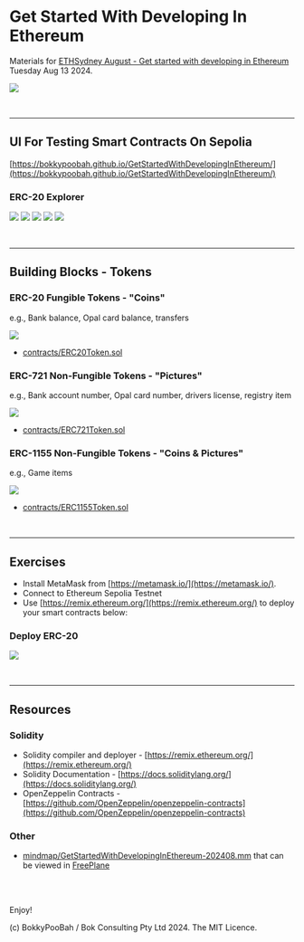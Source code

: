 # Get Started With Developing In Ethereum

Materials for [ETHSydney August - Get started with developing in Ethereum](https://lu.ma/42iq2h0p) Tuesday Aug 13 2024.

<kbd><img src="images/Overview.png" /></kbd>

<br />

---

## UI For Testing Smart Contracts On Sepolia

[https://bokkypoobah.github.io/GetStartedWithDevelopingInEthereum/](https://bokkypoobah.github.io/GetStartedWithDevelopingInEthereum/)

### ERC-20 Explorer

<kbd><img src="images/Explore-ERC-20-1.png" /></kbd>
<kbd><img src="images/Explore-ERC-20-2.png" /></kbd>
<kbd><img src="images/Explore-ERC-20-3.png" /></kbd>
<kbd><img src="images/Explore-ERC-20-4.png" /></kbd>
<kbd><img src="images/Explore-ERC-20-5.png" /></kbd>

<br />

---

## Building Blocks - Tokens

### ERC-20 Fungible Tokens - "Coins"

e.g., Bank balance, Opal card balance, transfers

<kbd><img src="images/Overview-ERC-20.png" /></kbd>

* [contracts/ERC20Token.sol](contracts/ERC20Token.sol)

### ERC-721 Non-Fungible Tokens - "Pictures"

e.g., Bank account number, Opal card number, drivers license, registry item

<kbd><img src="images/Overview-ERC-721.png" /></kbd>

* [contracts/ERC721Token.sol](contracts/ERC721Token.sol)

### ERC-1155 Non-Fungible Tokens - "Coins & Pictures"

e.g., Game items

<kbd><img src="images/Overview-ERC-1155.png" /></kbd>

* [contracts/ERC1155Token.sol](contracts/ERC1155Token.sol)

<br />

---

## Exercises

* Install MetaMask from [https://metamask.io/](https://metamask.io/).
* Connect to Ethereum Sepolia Testnet
* Use [https://remix.ethereum.org/](https://remix.ethereum.org/) to deploy your smart contracts below:

### Deploy ERC-20

<kbd><img src="images/Deploy-ERC-20.png" /></kbd>

<br />

---

## Resources

### Solidity

* Solidity compiler and deployer - [https://remix.ethereum.org/](https://remix.ethereum.org/)
* Solidity Documentation - [https://docs.soliditylang.org/](https://docs.soliditylang.org/)
* OpenZeppelin Contracts - [https://github.com/OpenZeppelin/openzeppelin-contracts](https://github.com/OpenZeppelin/openzeppelin-contracts)

### Other

* [mindmap/GetStartedWithDevelopingInEthereum-202408.mm](mindmap/GetStartedWithDevelopingInEthereum-202408.mm) that can be viewed in [FreePlane](https://docs.freeplane.org/)

<br />

<br />

Enjoy!

(c) BokkyPooBah / Bok Consulting Pty Ltd 2024. The MIT Licence.
